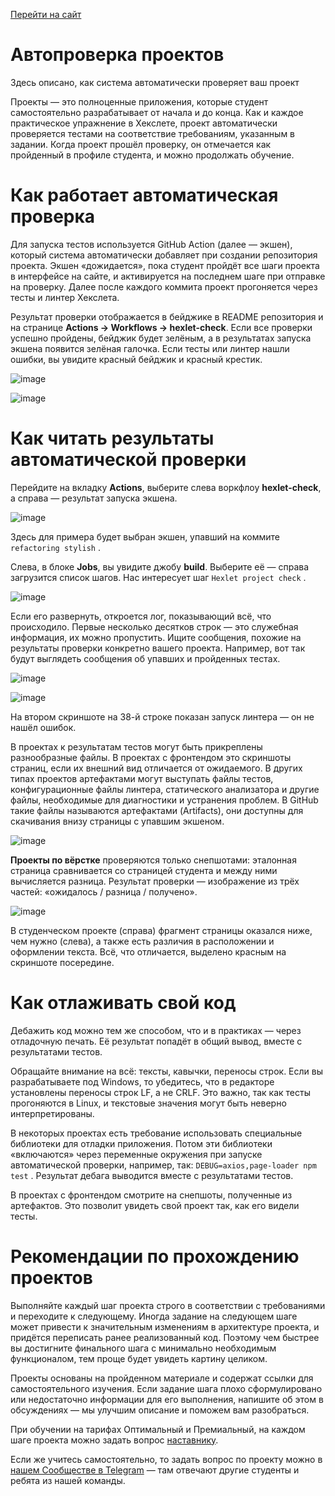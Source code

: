 [Перейти на сайт](https://ru.hexlet.io)

# Автопроверка проектов

Здесь описано, как система автоматически проверяет ваш проект

Проекты — это полноценные приложения, которые студент самостоятельно разрабатывает от начала и до конца. Как и каждое практическое упражнение в Хекслете, проект автоматически проверяется тестами на соответствие требованиям, указанным в задании. Когда проект прошёл проверку, он отмечается как пройденный в профиле студента, и можно продолжать обучение.

# Как работает автоматическая проверка

Для запуска тестов используется GitHub Action (далее — экшен), который система автоматически добавляет при создании репозитория проекта. Экшен «дожидается», пока студент пройдёт все шаги проекта в интерфейсе на сайте, и активируется на последнем шаге при отправке на проверку. Далее после каждого коммита проект прогоняется через тесты и линтер Хекслета.

Результат проверки отображается в бейджике в README репозитория и на странице **Actions → Workflows → hexlet-check**. Если все проверки успешно пройдены, бейджик будет зелёным, а в результатах запуска экшена появится зелёная галочка. Если тесты или линтер нашли ошибки, вы увидите красный бейджик и красный крестик.

![image](https://github.com/user-attachments/assets/42a29074-bfc6-4ca2-8d25-737c9417cfc7)

![image](https://github.com/user-attachments/assets/2a4eb480-47c2-48ad-91c4-e1ace95ef6d3)

# Как читать результаты автоматической проверки

Перейдите на вкладку **Actions**, выберите слева воркфлоу **hexlet-check**, а справа — результат запуска экшена.

![image](https://github.com/user-attachments/assets/3c14bd7d-1994-488c-af5f-c076b3451154)

Здесь для примера будет выбран экшен, упавший на коммите `refactoring stylish` .

Слева, в блоке **Jobs**, вы увидите джобу **build**. Выберите её — справа загрузится список шагов. Нас интересует шаг `Hexlet project check` .

![image](https://github.com/user-attachments/assets/43c0fdf7-c051-4e1d-9995-cdda7c8e2b50)

Если его развернуть, откроется лог, показывающий всё, что происходило. Первые несколько десятков строк — это служебная информация, их можно пропустить. Ищите сообщения, похожие на результаты проверки конкретно вашего проекта. Например, вот так будут выглядеть сообщения об упавших и пройденных тестах.

![image](https://github.com/user-attachments/assets/d8bc9eb0-14ac-4d48-abfe-7c2b0c3d992d)

![image](https://github.com/user-attachments/assets/4c5dee0a-92d3-4c9f-aea3-623f7500ebac)

На втором скриншоте на 38-й строке показан запуск линтера — он не нашёл ошибок.

В проектах к результатам тестов могут быть прикреплены разнообразные файлы. В проектах с фронтендом это скриншоты страниц, если их внешний вид отличается от ожидаемого. В других типах проектов артефактами могут выступать файлы тестов, конфигурационные файлы линтера, статического анализатора и другие файлы, необходимые для диагностики и устранения проблем. В GitHub такие файлы называются артефактами (Artifacts), они доступны для скачивания внизу страницы с упавшим экшеном.

![image](https://github.com/user-attachments/assets/157cb2a4-4b00-4b91-90e2-1b66a97072e2)

**Проекты по вёрстке** проверяются только снепшотами: эталонная страница сравнивается со страницей студента и между ними вычисляется разница. Результат проверки — изображение из трёх частей: «ожидалось / разница / получено».

![image](https://github.com/user-attachments/assets/ba1f7561-02fb-464d-9fa1-d89ddc1234ce)

В студенческом проекте (справа) фрагмент страницы оказался ниже, чем нужно (слева), а также есть различия в расположении и оформлении текста. Всё, что отличается, выделено красным на скриншоте посередине.

# Как отлаживать свой код

Дебажить код можно тем же способом, что и в практиках — через отладочную печать. Её результат попадёт в общий вывод, вместе с результатами тестов.

Обращайте внимание на всё: тексты, кавычки, переносы строк. Если вы разрабатываете под Windows, то убедитесь, что в редакторе установлены переносы строк LF, а не CRLF. Это важно, так как тесты прогоняются в Linux, и текстовые значения могут быть неверно интерпретированы.

В некоторых проектах есть требование использовать специальные библиотеки для отладки приложения. Потом эти библиотеки «включаются» через переменные окружения при запуске автоматической проверки, например, так: `DEBUG=axios,page-loader npm test` . Результат дебага выводится вместе с результатами тестов.

В проектах с фронтендом смотрите на снепшоты, полученные из артефактов. Это позволит увидеть свой проект так, как его видели тесты.

# Рекомендации по прохождению проектов

Выполняйте каждый шаг проекта строго в соответствии с требованиями и переходите к следующему. Иногда задание на следующем шаге может привести к значительным изменениям в архитектуре проекта, и придётся переписать ранее реализованный код. Поэтому чем быстрее вы достигните финального шага с минимально необходимым функционалом, тем проще будет увидеть картину целиком.

Проекты основаны на пройденном материале и содержат ссылки для самостоятельного изучения. Если задание шага плохо сформулировано или недостаточно информации для его выполнения, напишите об этом в обсуждениях — мы улучшим описание и поможем вам разобраться.

При обучении на тарифах Оптимальный и Премиальный, на каждом шаге проекта можно задать вопрос [наставнику](https://github.com/Hexlet/hexlet.github.io/blob/main/articles/%D0%9F%D1%80%D0%BE%D1%86%D0%B5%D1%81%D1%81%20%D0%BE%D0%B1%D1%83%D1%87%D0%B5%D0%BD%D0%B8%D1%8F/%D0%9D%D0%B0%D1%81%D1%82%D0%B0%D0%B2%D0%BD%D0%B8%D0%BA.md).

Если же учитесь самостоятельно, то задать вопрос по проекту можно в [нашем Сообществе в Telegram](https://github.com/Hexlet/hexlet.github.io/blob/main/articles/%D0%9A%D0%BE%D0%BC%D1%8C%D1%8E%D0%BD%D0%B8%D1%82%D0%B8%20%D0%B8%20%D0%BC%D0%B5%D0%B4%D0%B8%D0%B0/Telegram-%D1%81%D0%BE%D0%BE%D0%B1%D1%89%D0%B5%D1%81%D1%82%D0%B2%D0%BE%20%D0%A5%D0%B5%D0%BA%D1%81%D0%BB%D0%B5%D1%82%D0%B0.md) — там отвечают другие студенты и ребята из нашей команды.
